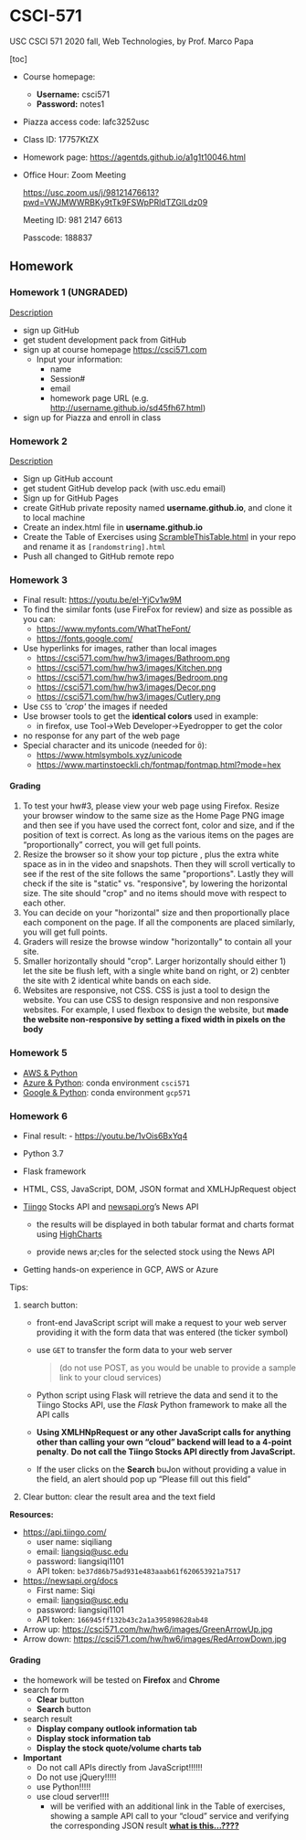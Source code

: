 # CSCI-571
USC CSCI 571 2020 fall, Web Technologies, by Prof. Marco Papa

[toc]

- Course homepage:
  - __Username:__ csci571
  - __Password:__ notes1

- Piazza access code: lafc3252usc

- Class ID: 17757KtZX

- Homework page: https://agentds.github.io/a1g1t10046.html

- Office Hour: Zoom Meeting

  https://usc.zoom.us/j/98121476613?pwd=VWJMWWRBKy9tTk9FSWpPRldTZGlLdz09

  Meeting ID: 981 2147 6613

  Passcode: 188837





## Homework

### Homework 1 (UNGRADED)

[Description](Assignment/HW1/HW1_Description.pdf)

- sign up GitHub 
- get student development pack from GitHub
- sign up at course homepage https://csci571.com
  - Input your information:
    - name
    - Session#
    - email
    - homework page URL (e.g. http://username.github.io/sd45fh67.html)
- sign up for Piazza and enroll in class



### Homework 2

[Description](Assignment/HW2/HW2_GitHub_Pages.pdf)

- Sign up GitHub account 
- get student GitHub develop pack (with usc.edu email)
- Sign up for GitHub Pages
- create GitHub private reposity named __username.github.io__, and clone it to local machine
- Create an index.html file in  __username.github.io__
- Create the Table of Exercises using [ScrambleThisTable.html](./Assignment/HW2/ScrambleThisTable.html) in your repo and rename it as ``[randomstring].html``
- Push all changed to GitHub remote repo



### Homework 3


- Final result: https://youtu.be/eI-YjCv1w9M
- To find the similar fonts (use FireFox for review) and size as possible as you can:
  - https://www.myfonts.com/WhatTheFont/
  - https://fonts.google.com/
- Use hyperlinks for images, rather than local images
  - https://csci571.com/hw/hw3/images/Bathroom.png
  - https://csci571.com/hw/hw3/images/Kitchen.png
  - https://csci571.com/hw/hw3/images/Bedroom.png
  - https://csci571.com/hw/hw3/images/Decor.png
  - https://csci571.com/hw/hw3/images/Cutlery.png
- Use ``CSS`` to _'crop'_ the images if needed
- Use browser tools to get the __identical colors__ used in example:
  - in firefox, use Tool->Web Developer->Eyedropper to get the color
- no response for any part of the web page
- Special character and its unicode (needed for ``Ö``): 
  - https://www.htmlsymbols.xyz/unicode
  - https://www.martinstoeckli.ch/fontmap/fontmap.html?mode=hex





#### Grading

1. To test your hw#3, please view your web page using Firefox. Resize your browser window to the same size as the Home Page PNG image and then see if you have used the correct font, color and size, and if the position of text is correct. As long as the various items on the pages are “proportionally” correct, you will get full points.
2. Resize the browser so it show your top picture , plus the extra white space as in in the video and snapshots. Then they will scroll vertically to see if the rest of the site follows the same "proportions". Lastly they will check if the site is "static" vs. "responsive", by lowering the horizontal size. The site should "crop" and no items should move with respect to each other.
3. You can decide on your "horizontal" size and then proportionally place each component on the page. If all the components are placed similarly, you will get full points.
4. Graders will resize the browse window "horizontally" to contain all your site.
5. Smaller horizontally should "crop". Larger horizontally should either 1) let the site be flush left, with a single white band on right, or 2) cenbter the site with 2 identical white bands on each side.
6. Websites are responsive, not CSS. CSS is just a tool to design the website. You can use CSS to design responsive and non responsive websites. For example, I used flexbox to design the website, but __made the website non-responsive by setting a fixed width in pixels on the body__



### Homework 5

- [AWS & Python](./Assignment/HW5/HW5_AWS_Python.pdf)
- [Azure & Python](./Assignment/HW5/HW5_Azure_Python.pdf): conda environment ``csci571``
- [Google & Python](./Assignment/HW5/HW5_Google_Python.pdf): conda environment ``gcp571``



### Homework 6

- Final result: \- https://youtu.be/1vOis6BxYq4

- Python 3.7

- Flask framework

-  HTML, CSS, JavaScript, DOM, JSON format and XMLHJpRequest object

- [Tiingo](https://www.tiingo.com/) Stocks API and [newsapi.org](https://newsapi.org/)’s News API

  - the results will be displayed in both tabular format and charts format using [HighCharts](https://www.highcharts.com/)

  - provide news ar;cles for the selected stock using the News API

- Getting hands-on experience in GCP, AWS or Azure





Tips:

1. search button:

   - front-end JavaScript script will make a request to your web server providing it with the form data that was entered (the ticker symbol)

   - use ``GET`` to transfer the form data to your web server

     > (do not use POST, as you would be unable to provide a sample link to your cloud services)

   -  Python script using Flask will retrieve the data and send it to the Tiingo Stocks API, use the *Flask* Python framework to make all the API calls

   - **Using XMLHNpRequest or any other JavaScript calls for anything other than calling your own “cloud” backend will lead to a 4-point penalty**. **Do not call the Tiingo Stocks API directly from JavaScript.**

   - If the user clicks on the **Search** buJon without providing a value in the field, an alert should pop up “Please fill out this field”

2. Clear button: clear the result area and the text field



__Resources:__

- https://api.tiingo.com/
  - user name: siqiliang
  - email: liangsiq@usc.edu
  - password: liangsiqi1101
  - API token: ``be37d86b75ad931e483aaab61f620653921a7517``
- https://newsapi.org/docs
  - First name: Siqi
  - email: liangsiq@usc.edu
  - password: liangsiqi1101
  - API token: ``166945ff132b43c2a1a395898628ab48``
- Arrow up: https://csci571.com/hw/hw6/images/GreenArrowUp.jpg
- Arrow down: https://csci571.com/hw/hw6/images/RedArrowDown.jpg



#### Grading

- the homework will be tested on __Firefox__ and __Chrome__
- search form
  - __Clear__ button
  - __Search__ button
- search result
  - **Display company outlook information tab**
  - **Display stock information tab**
  - **Display the stock quote/volume charts tab**
- __Important__
  - Do not call APIs directly from JavaScript!!!!!!
  - Do not use jQuery!!!!!
  - use Python!!!!!
  - use cloud server!!!!
    - will be verified with an additional link in the Table of exercises, showing a sample API call to your “cloud” service and verifying the corresponding JSON result  __<u>what is this...????</u>__



